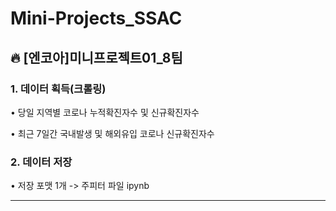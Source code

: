 # Mini-Projects_SSAC


## :fire: [엔코아]미니프로젝트01_8팀

### 1. 데이터 획득(크롤링)


• 당일 지역별 코로나 누적확진자수 및 신규확진자수


• 최근 7일간 국내발생 및 해외유입 코로나 신규확진자수


### 2. 데이터 저장



• 저장 포맷 1개 -> 주피터 파일 ipynb




***
